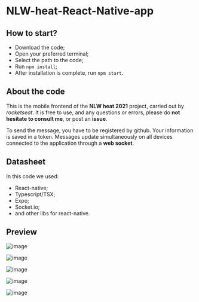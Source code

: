 # NLW-heat-React-Native-app

## How to start?

- Download the code;
- Open your preferred terminal;
- Select the path to the code;
- Run ```npm install```;
- After installation is complete, run ```npm start```.

## About the code

This is the mobile frontend of the **NLW heat 2021** project, carried out by _rocketseat_. It is free to use, and any questions or errors, please do **not hesitate to consult me**, or post an **issue**. 

To send the message, you have to be registered by github. Your information is saved in a token. Messages update simultaneously on all devices connected to the application through a **web socket**.

## Datasheet

In this code we used:
- React-native;
- Typescript/TSX;
- Expo;
- Socket.io;
- and other libs for react-native.

## Preview

![image](https://user-images.githubusercontent.com/71740621/138615008-cea34738-3b53-4f87-9922-0f781ef6ef77.png)

![image](https://user-images.githubusercontent.com/71740621/138615011-26d3d811-7bf2-4ef2-bffd-01dcf361ced4.png)

![image](https://user-images.githubusercontent.com/71740621/138615013-aa324677-ad34-456f-b173-e9c3039927d9.png)

![image](https://user-images.githubusercontent.com/71740621/138615014-c6faab2c-c479-45b7-918b-3579f87d65c1.png)

![image](https://user-images.githubusercontent.com/71740621/138615020-fd1a65b8-070c-459b-bc4b-4dab11eca74d.png)
